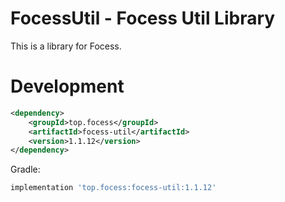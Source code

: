 # FocessUtil - Focess Util Library

This is a library for Focess.

# Development

```xml
<dependency>
    <groupId>top.focess</groupId>
    <artifactId>focess-util</artifactId>
    <version>1.1.12</version>
</dependency>
```

Gradle:

```gradle
implementation 'top.focess:focess-util:1.1.12'
```